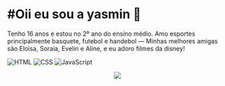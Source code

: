<h1>
 #Oii eu sou a yasmin 🎀
</h1>


Tenho 16 anos e estou no 2º ano do ensino médio. Amo esportes principalmente basquete, futebol e handebol — Minhas melhores amigas são Eloisa, Soraia, Evelin e Aline, e eu adoro filmes da disney!






![HTML](https://img.shields.io/badge/-HTML-orange?logo=html5&logoColor=white)
![CSS](https://img.shields.io/badge/-CSS-blue?logo=css3&logoColor=white)
![JavaScript](https://img.shields.io/badge/-JavaScript-yellow?logo=javascript&logoColor=black)



<p align="center">
  <img src="https://i.pinimg.com/originals/5b/fc/91/5bfc914bfd5a9a97c48f8d51a0adc61b.gif" />
</p>


